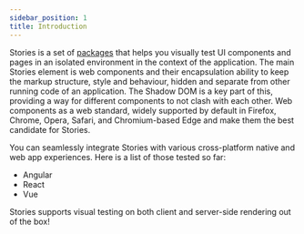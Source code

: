 ```yaml
---
sidebar_position: 1
title: Introduction
---
```


Stories is a set of [packages](https://github.com/storiesjs/stories/tree/main/lib) that helps you visually test UI components and pages in an isolated environment in the context of the application. The main Stories element is web components and their encapsulation ability to keep the markup structure, style and behaviour, hidden and separate from other running code of an application. The Shadow DOM is a key part of this, providing a way for different components to not clash with each other. Web components as a web standard, widely supported by default in Firefox, Chrome, Opera, Safari, and Chromium-based Edge and make them the best candidate for Stories.

You can seamlessly integrate Stories with various cross-platform native and web app experiences. Here is a list of those tested so far:
- Angular
- React
- Vue

Stories supports visual testing on both client and server-side rendering out of the box!